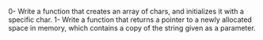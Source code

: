 0-	Write a function that creates an array of chars, and initializes it with a specific char.
1-	Write a function that returns a pointer to a newly allocated space in memory, which contains a copy of the string given as a parameter.
